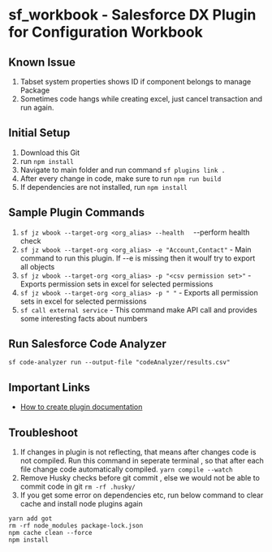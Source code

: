 # sf_workbook - Salesforce DX Plugin for Configuration Workbook

## Known Issue

1. Tabset system properties shows ID if component belongs to manage Package
1. Sometimes code hangs while creating excel, just cancel transaction and run again.

## Initial Setup

1. Download this Git
1. run `npm install`
1. Navigate to main folder and run command `sf plugins link .`
1. After every change in code, make sure to run `npm run build`
1. If dependencies are not installed, run `npm install`

## Sample Plugin Commands

1. `sf jz wbook --target-org <org_alias> --health  ` --perform health check
1. `sf jz wbook --target-org <org_alias> -e "Account,Contact"` - Main command to run this plugin. If --e is missing then it woulf try to export all objects
1. `sf jz wbook --target-org <org_alias> -p "<csv permission set>"` - Exports permission sets in excel for selected permissions
1. `sf jz wbook --target-org <org_alias> -p " "` - Exports all permission sets in excel for selected permissions
1. `sf call external service` - This command make API call and provides some interesting facts about numbers

## Run Salesforce Code Analyzer

`sf code-analyzer run --output-file "codeAnalyzer/results.csv"`

## Important Links

- [How to create plugin documentation](https://github.com/salesforcecli/cli/wiki/Get-Started-And-Create-Your-First-Plug-In)

## Troubleshoot

1. If changes in plugin is not reflecting, that means after changes code is not compiled. Run this command in seperate terminal , so that after each file change code automatically compiled. `yarn compile --watch`
1. Remove Husky checks before git commit , else we would not be able to commit code in git `rm -rf .husky/`
1. If you get some error on dependencies etc, run below command to clear cache and install node plugins again

```
yarn add got
rm -rf node_modules package-lock.json
npm cache clean --force
npm install
```
